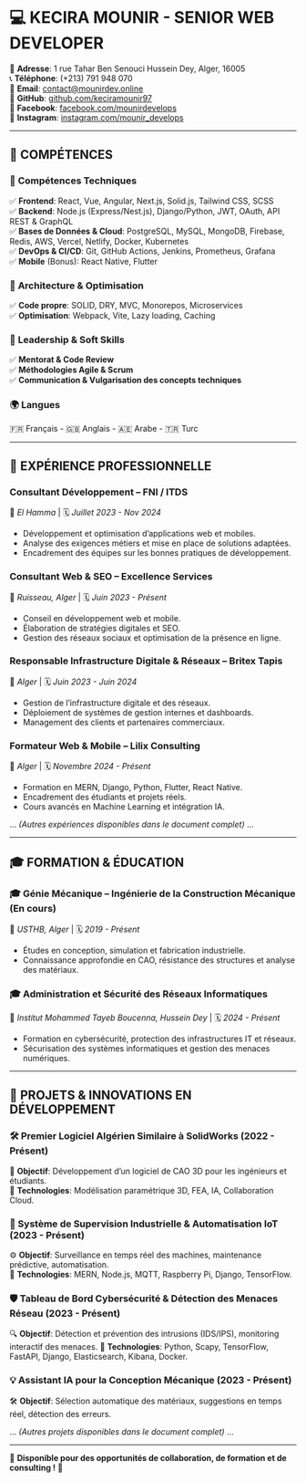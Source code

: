 # 💻 KECIRA MOUNIR - SENIOR WEB DEVELOPER

📍 **Adresse**: 1 rue Tahar Ben Senouci Hussein Dey, Alger, 16005  
📞 **Téléphone**: (+213) 791 948 070  
📧 **Email**: contact@mounirdev.online  
🔗 **GitHub**: [github.com/keciramounir97](https://github.com/keciramounir97)  
🔗 **Facebook**: [facebook.com/mounirdevelops](https://facebook.com/mounirdevelops)  
🔗 **Instagram**: [instagram.com/mounir_develops](https://instagram.com/mounir_develops/)  

---

## 🎯 COMPÉTENCES

### 🔹 **Compétences Techniques**
✅ **Frontend**: React, Vue, Angular, Next.js, Solid.js, Tailwind CSS, SCSS  
✅ **Backend**: Node.js (Express/Nest.js), Django/Python, JWT, OAuth, API REST & GraphQL  
✅ **Bases de Données & Cloud**: PostgreSQL, MySQL, MongoDB, Firebase, Redis, AWS, Vercel, Netlify, Docker, Kubernetes  
✅ **DevOps & CI/CD**: Git, GitHub Actions, Jenkins, Prometheus, Grafana  
✅ **Mobile** (Bonus): React Native, Flutter  

### 🔹 **Architecture & Optimisation**
✅ **Code propre**: SOLID, DRY, MVC, Monorepos, Microservices  
✅ **Optimisation**: Webpack, Vite, Lazy loading, Caching  

### 🔹 **Leadership & Soft Skills**
✅ **Mentorat & Code Review**  
✅ **Méthodologies Agile & Scrum**  
✅ **Communication & Vulgarisation des concepts techniques**  

### 🌍 **Langues**
🇫🇷 Français - 🇬🇧 Anglais - 🇦🇪 Arabe - 🇹🇷 Turc  

---

## 💼 EXPÉRIENCE PROFESSIONNELLE

### **Consultant Développement – FNI / ITDS**
📍 *El Hamma* | 🗓 *Juillet 2023 - Nov 2024*
- Développement et optimisation d’applications web et mobiles.
- Analyse des exigences métiers et mise en place de solutions adaptées.
- Encadrement des équipes sur les bonnes pratiques de développement.

### **Consultant Web & SEO – Excellence Services**
📍 *Ruisseau, Alger* | 🗓 *Juin 2023 - Présent*
- Conseil en développement web et mobile.
- Élaboration de stratégies digitales et SEO.
- Gestion des réseaux sociaux et optimisation de la présence en ligne.

### **Responsable Infrastructure Digitale & Réseaux – Britex Tapis**
📍 *Alger* | 🗓 *Juin 2023 - Juin 2024*
- Gestion de l’infrastructure digitale et des réseaux.
- Déploiement de systèmes de gestion internes et dashboards.
- Management des clients et partenaires commerciaux.

### **Formateur Web & Mobile – Lilix Consulting**
📍 *Alger* | 🗓 *Novembre 2024 - Présent*
- Formation en MERN, Django, Python, Flutter, React Native.
- Encadrement des étudiants et projets réels.
- Cours avancés en Machine Learning et intégration IA.

... *(Autres expériences disponibles dans le document complet)* ...

---

## 🎓 FORMATION & ÉDUCATION

### **🎓 Génie Mécanique – Ingénierie de la Construction Mécanique (En cours)**
📍 *USTHB, Alger* | 🗓 *2019 - Présent*
- Études en conception, simulation et fabrication industrielle.
- Connaissance approfondie en CAO, résistance des structures et analyse des matériaux.

### **🎓 Administration et Sécurité des Réseaux Informatiques**
📍 *Institut Mohammed Tayeb Boucenna, Hussein Dey* | 🗓 *2024 - Présent*
- Formation en cybersécurité, protection des infrastructures IT et réseaux.
- Sécurisation des systèmes informatiques et gestion des menaces numériques.

---

## 🚀 PROJETS & INNOVATIONS EN DÉVELOPPEMENT

### **🛠️ Premier Logiciel Algérien Similaire à SolidWorks (2022 - Présent)**
🚀 **Objectif**: Développement d’un logiciel de CAO 3D pour les ingénieurs et étudiants.  
🔧 **Technologies**: Modélisation paramétrique 3D, FEA, IA, Collaboration Cloud.

### **📡 Système de Supervision Industrielle & Automatisation IoT (2023 - Présent)**
⚙️ **Objectif**: Surveillance en temps réel des machines, maintenance prédictive, automatisation.  
🔗 **Technologies**: MERN, Node.js, MQTT, Raspberry Pi, Django, TensorFlow.

### **🛡️ Tableau de Bord Cybersécurité & Détection des Menaces Réseau (2023 - Présent)**
🔍 **Objectif**: Détection et prévention des intrusions (IDS/IPS), monitoring interactif des menaces.
🔧 **Technologies**: Python, Scapy, TensorFlow, FastAPI, Django, Elasticsearch, Kibana, Docker.

### **💡 Assistant IA pour la Conception Mécanique (2023 - Présent)**
🛠️ **Objectif**: Sélection automatique des matériaux, suggestions en temps réel, détection des erreurs.

... *(Autres projets disponibles dans le document complet)* ...

---

🎯 **Disponible pour des opportunités de collaboration, de formation et de consulting !** 🚀
